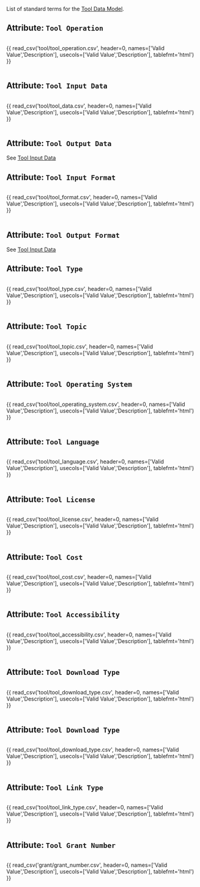 List of standard terms for the [Tool Data Model](../model/tool.md).

## Attribute: `Tool Operation`

<div style="max-height:450px; overflow-x: hidden; overflow-y: auto;">

{{ read_csv('tool/tool_operation.csv', header=0, names=['Valid Value','Description'], usecols=['Valid Value','Description'], tablefmt='html') }}

</div>


## Attribute: `Tool Input Data`

<div style="max-height:450px; overflow-x: hidden; overflow-y: auto;">

{{ read_csv('tool/tool_data.csv', header=0, names=['Valid Value','Description'], usecols=['Valid Value','Description'], tablefmt='html') }}

</div>


## Attribute: `Tool Output Data`

See [Tool Input Data](#attribute-tool-input-data)


## Attribute: `Tool Input Format`

<div style="max-height:450px; overflow-x: hidden; overflow-y: auto;">

{{ read_csv('tool/tool_format.csv', header=0, names=['Valid Value','Description'], usecols=['Valid Value','Description'], tablefmt='html') }}

</div>


## Attribute: `Tool Output Format`

See [Tool Input Data](#attribute-tool-input-format)



## Attribute: `Tool Type`

<div style="max-height:450px; overflow-x: hidden; overflow-y: auto;">

{{ read_csv('tool/tool_type.csv', header=0, names=['Valid Value','Description'], usecols=['Valid Value','Description'], tablefmt='html') }}

</div>


## Attribute: `Tool Topic`

<div style="max-height:450px; overflow-x: hidden; overflow-y: auto;">

{{ read_csv('tool/tool_topic.csv', header=0, names=['Valid Value','Description'], usecols=['Valid Value','Description'], tablefmt='html') }}

</div>


## Attribute: `Tool Operating System`

<div style="max-height:450px; overflow-x: hidden; overflow-y: auto;">

{{ read_csv('tool/tool_operating_system.csv', header=0, names=['Valid Value','Description'], usecols=['Valid Value','Description'], tablefmt='html') }}

</div>


## Attribute: `Tool Language`

<div style="max-height:450px; overflow-x: hidden; overflow-y: auto;">

{{ read_csv('tool/tool_language.csv', header=0, names=['Valid Value','Description'], usecols=['Valid Value','Description'], tablefmt='html') }}

</div>


## Attribute: `Tool License`

<div style="max-height:450px; overflow-x: hidden; overflow-y: auto;">

{{ read_csv('tool/tool_license.csv', header=0, names=['Valid Value','Description'], usecols=['Valid Value','Description'], tablefmt='html') }}

</div>


## Attribute: `Tool Cost`

<div style="max-height:450px; overflow-x: hidden; overflow-y: auto;">

{{ read_csv('tool/tool_cost.csv', header=0, names=['Valid Value','Description'], usecols=['Valid Value','Description'], tablefmt='html') }}

</div>


## Attribute: `Tool Accessibility`

<div style="max-height:450px; overflow-x: hidden; overflow-y: auto;">

{{ read_csv('tool/tool_accessibility.csv', header=0, names=['Valid Value','Description'], usecols=['Valid Value','Description'], tablefmt='html') }}

</div>


## Attribute: `Tool Download Type`

<div style="max-height:450px; overflow-x: hidden; overflow-y: auto;">

{{ read_csv('tool/tool_download_type.csv', header=0, names=['Valid Value','Description'], usecols=['Valid Value','Description'], tablefmt='html') }}

</div>


## Attribute: `Tool Download Type`

<div style="max-height:450px; overflow-x: hidden; overflow-y: auto;">

{{ read_csv('tool/tool_download_type.csv', header=0, names=['Valid Value','Description'], usecols=['Valid Value','Description'], tablefmt='html') }}

</div>


## Attribute: `Tool Link Type`

<div style="max-height:450px; overflow-x: hidden; overflow-y: auto;">

{{ read_csv('tool/tool_link_type.csv', header=0, names=['Valid Value','Description'], usecols=['Valid Value','Description'], tablefmt='html') }}

</div>


## Attribute: `Tool Grant Number`

<div style="max-height:450px; overflow-x: hidden; overflow-y: auto;">

{{ read_csv('grant/grant_number.csv', header=0, names=['Valid Value','Description'], usecols=['Valid Value','Description'], tablefmt='html') }}

</div>
